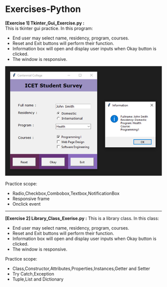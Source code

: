 # Exercises-Python
**[Exercise 1] Tkinter_Gui_Exercise.py :**<br>
This is tkinter gui practice. In this program:
* End user may select name, residency, program, courses.
* Reset and Exit buttons will perform their function.
* Information box will open and display user inputs when Okay button is clicked. 
* The window is responsive.
 
![Tkinter_Gui_Exercise.py](./pictures/Tkinter_Gui_Exercise.py.png?raw=true)

Practice scope:
* Radio,Checkbox,Combobox,Textbox,NotificationBox
* Responsive frame
* Onclick event
---------------------------------------------------------------------------------
**[Exercise 2] Library_Class_Exerise.py :**
This is a library class. In this class:
* End user may select name, residency, program, courses.
* Reset and Exit buttons will perform their function.
* Information box will open and display user inputs when Okay button is clicked. 
* The window is responsive.

Practice scope:
* Class,Constructor,Attributes,Properties,Instances,Getter and Setter
* Try Catch,Exception
* Tuple,List and Dictionary
